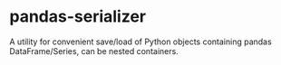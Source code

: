 # pandas-serializer
A utility for convenient save/load of Python objects containing pandas DataFrame/Series, can be nested containers.
